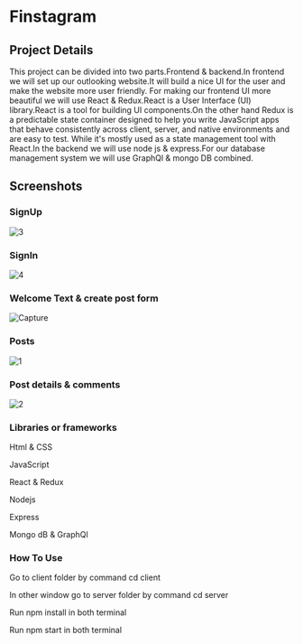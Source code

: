 # Finstagram

## Project Details

This project can be divided into two parts.Frontend & backend.In frontend we will set up our outlooking website.It will build a nice UI for the user and make the website more user friendly. For making our frontend UI more beautiful we will use React & Redux.React is a User Interface (UI) library.React is a tool for building UI components.On the other hand Redux is a predictable state container designed to help you write JavaScript apps that behave consistently across client, server, and native environments and are easy to test. While it's mostly used as a state management tool with React.In the backend we will use node js & express.For our database management system we will use GraphQl & mongo DB combined.

## Screenshots

### SignUp

![3](https://user-images.githubusercontent.com/71729045/150640664-5510dd39-92ec-4d58-851d-2a1938d9184b.PNG)

### SignIn

![4](https://user-images.githubusercontent.com/71729045/150640658-2a3d799c-1720-47cc-ac20-6ccd001d999e.PNG)

### Welcome Text & create post form

![Capture](https://user-images.githubusercontent.com/71729045/150640521-0918d105-63d9-4165-9290-e8a2b3f59e16.PNG)

### Posts

![1](https://user-images.githubusercontent.com/71729045/150640680-772e248b-715b-402f-98df-9441f1ece771.PNG)

### Post details & comments

![2](https://user-images.githubusercontent.com/71729045/150640675-13569cbf-3df7-48dd-aaed-94d16b6acc9d.PNG)

### Libraries or frameworks
Html & CSS

JavaScript

React & Redux

Nodejs

Express

Mongo dB & GraphQl

### How To Use


 Go to client folder by command cd client
 
 In other window go to server folder by command cd server
 
 Run npm install in both terminal
 
 Run npm start in both terminal
